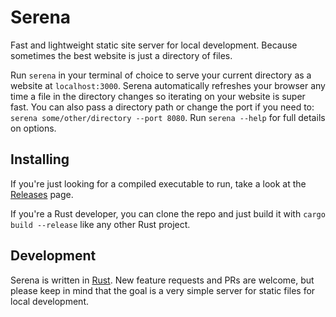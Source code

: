 # Serena

Fast and lightweight static site server for local development. Because sometimes the best website is just a directory of files.

Run `serena` in your terminal of choice to serve your current directory as a website at `localhost:3000`. Serena automatically refreshes your browser any time a file in the directory changes so iterating on your website is super fast. You can also pass a directory path or change the port if you need to: `serena some/other/directory --port 8080`. Run `serena --help` for full details on options.


## Installing

If you're just looking for a compiled executable to run, take a look at the [Releases](https://github.com/kellygravelyn/serena/releases) page.

If you're a Rust developer, you can clone the repo and just build it with `cargo build --release` like any other Rust project.


## Development

Serena is written in [Rust](http://rust-lang.org). New feature requests and PRs are welcome, but please keep in mind that the goal is a very simple server for static files for local development.
